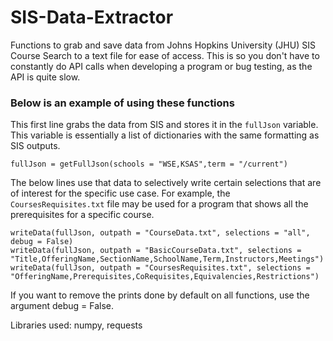 # SIS-Data-Extractor
 Functions to grab and save data from Johns Hopkins University (JHU) SIS Course Search to a text file for ease of access. This is so you don't have to constantly do API calls when developing a program or bug testing, as the API is quite slow.
### Below is an example of using these functions
 This first line grabs the data from SIS and stores it in the ```fullJson``` variable.
 This variable is essentially a list of dictionaries with the same formatting as SIS outputs.
 ```
 fullJson = getFullJson(schools = "WSE,KSAS",term = "/current")
 ```
 The below lines use that data to selectively write certain selections that are of interest for the specific use case.
 For example, the ```CoursesRequisites.txt``` file may be used for a program that shows all the prerequisites for a specific course.
 ```
 writeData(fullJson, outpath = "CourseData.txt", selections = "all", debug = False)
 writeData(fullJson, outpath = "BasicCourseData.txt", selections = "Title,OfferingName,SectionName,SchoolName,Term,Instructors,Meetings")
 writeData(fullJson, outpath = "CoursesRequisites.txt", selections = "OfferingName,Prerequisites,CoRequisites,Equivalencies,Restrictions")
 ```

 If you want to remove the prints done by default on all functions, use the argument debug = False.
 
 Libraries used: numpy, requests
